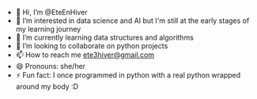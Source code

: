- 👋 Hi, I’m @EteEnHiver
- 👀 I’m interested in data science and AI but I'm still at the early stages of my learning journey
- 🌱 I’m currently learning data structures and algorithms
- 💞️ I’m looking to collaborate on python projects
- 📫 How to reach me ete3hiver@gmail.com
- 😄 Pronouns: she/her
- ⚡ Fun fact: I once programmed in python with a real python wrapped around my body :D

<!---
EteEnHiver/EteEnHiver is a ✨ special ✨ repository because its `README.md` (this file) appears on your GitHub profile.
You can click the Preview link to take a look at your changes.
--->
